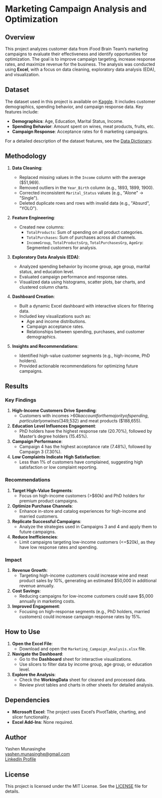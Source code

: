 # Marketing Campaign Analysis and Optimization

## Overview
This project analyzes customer data from iFood Brain Team’s marketing campaigns to evaluate their effectiveness and identify opportunities for optimization. The goal is to improve campaign targeting, increase response rates, and maximize revenue for the business. The analysis was conducted using **Excel**, with a focus on data cleaning, exploratory data analysis (EDA), and visualization.

## Dataset
The dataset used in this project is available on [Kaggle](https://www.kaggle.com/datasets/jackdaoud/marketing-data). It includes customer demographics, spending behavior, and campaign response data. Key features include:
- **Demographics**: Age, Education, Marital Status, Income.
- **Spending Behavior**: Amount spent on wines, meat products, fruits, etc.
- **Campaign Response**: Acceptance rates for 6 marketing campaigns.

For a detailed description of the dataset features, see the [Data Dictionary](Data_Dictionary.md).

## Methodology
1. **Data Cleaning**:
   - Replaced missing values in the `Income` column with the average ($51,969).
   - Removed outliers in the `Year_Birth` column (e.g., 1893, 1899, 1900).
   - Corrected inconsistent `Marital_Status` values (e.g., "Alone" → "Single").
   - Deleted duplicate rows and rows with invalid data (e.g., "Absurd", "YOLO").

2. **Feature Engineering**:
   - Created new columns:
     - `TotalProducts`: Sum of spending on all product categories.
     - `TotalPurchases`: Sum of purchases across all channels.
     - `IncomeGroup`, `TotalProductsGrp`, `TotalPurchasesGrp`, `AgeGrp`: Segmented customers for analysis.

3. **Exploratory Data Analysis (EDA)**:
   - Analyzed spending behavior by income group, age group, marital status, and education level.
   - Evaluated campaign performance and response rates.
   - Visualized data using histograms, scatter plots, bar charts, and clustered column charts.

4. **Dashboard Creation**:
   - Built a dynamic Excel dashboard with interactive slicers for filtering data.
   - Included key visualizations such as:
     - Age and income distributions.
     - Campaign acceptance rates.
     - Relationships between spending, purchases, and customer demographics.

5. **Insights and Recommendations**:
   - Identified high-value customer segments (e.g., high-income, PhD holders).
   - Provided actionable recommendations for optimizing future campaigns.

## Results
### Key Findings
1. **High-Income Customers Drive Spending**:
   - Customers with incomes >$60k account for the majority of spending, particularly on wines ($349,532) and meat products ($188,655).
2. **Education Level Influences Engagement**:
   - PhD holders have the highest response rate (20.70%), followed by Master’s degree holders (15.45%).
3. **Campaign Performance**:
   - Campaign 4 has the highest acceptance rate (7.48%), followed by Campaign 3 (7.30%).
4. **Low Complaints Indicate High Satisfaction**:
   - Less than 1% of customers have complained, suggesting high satisfaction or low complaint reporting.

### Recommendations
1. **Target High-Value Segments**:
   - Focus on high-income customers (>$60k) and PhD holders for premium product campaigns.
2. **Optimize Purchase Channels**:
   - Enhance in-store and catalog experiences for high-income and married customers.
3. **Replicate Successful Campaigns**:
   - Analyze the strategies used in Campaigns 3 and 4 and apply them to future campaigns.
4. **Reduce Inefficiencies**:
   - Limit campaigns targeting low-income customers (<=$20k), as they have low response rates and spending.

### Impact
1. **Revenue Growth**:
   - Targeting high-income customers could increase wine and meat product sales by 10%, generating an estimated $50,000 in additional revenue annually.
2. **Cost Savings**:
   - Reducing campaigns for low-income customers could save $5,000 annually in marketing costs.
3. **Improved Engagement**:
   - Focusing on high-response segments (e.g., PhD holders, married customers) could increase campaign response rates by 15%.

## How to Use
1. **Open the Excel File**:
   - Download and open the `Marketing_Campaign_Analysis.xlsx` file.
2. **Navigate the Dashboard**:
   - Go to the **Dashboard** sheet for interactive visualizations.
   - Use slicers to filter data by income group, age group, or education level.
3. **Explore the Analysis**:
   - Check the **WorkingData** sheet for cleaned and processed data.
   - Review pivot tables and charts in other sheets for detailed analysis.

## Dependencies
- **Microsoft Excel**: The project uses Excel’s PivotTable, charting, and slicer functionality.
- **Excel Add-Ins**: None required.

## Author
Yashen Munasinghe  
yashen.munasinghe@gmail.com  
[LinkedIn Profile](http://www.linkedin.com/in/yashen-m)

## License
This project is licensed under the MIT License. See the [LICENSE](LICENSE) file for details.
